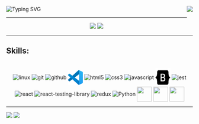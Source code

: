 ![Typing SVG](https://readme-typing-svg.herokuapp.com?font=&color=790ba1&size=40&center=true&vCenter=true&width=391&height=54&lines=Hello+There!)
<a href="https://www.linkedin.com/in/gfmarins/" target="_blank">
<img align="right" height="60em" src="https://cdn.jsdelivr.net/gh/devicons/devicon/icons/linkedin/linkedin-original.svg" /> </a>

<hr />
<div align="center">
  <img height="150em" src="https://github-readme-stats.vercel.app/api?username=Gabrielv0id&show_icons=true&theme=midnight-purple">
  <img height="150em" src="https://github-readme-stats.vercel.app/api/top-langs/?username=Gabrielv0id&layout=compact&langs_count=7&theme=midnight-purple">
</div>
  
<hr />

<h2> Skills: </h2>
<div align="center" style="display: inline_block"><br>
  <img  align="center" src="https://cdn.icon-icons.com/icons2/195/PNG/256/OS_Linux_23399.png" alt="linux" width="40" height="40" />
  <img  align="center" src="https://cdn.icon-icons.com/icons2/2107/PNG/512/file_type_git_icon_130581.png" alt="git" width="40" height="40"/> 
  <img  align="center" src="https://cdn.icon-icons.com/icons2/936/PNG/512/github-logo_icon-icons.com_73546.png" alt="github" width="40" height="40"/>
  <img  align="center" src="https://raw.githubusercontent.com/devicons/devicon/master/icons/vscode/vscode-original.svg" alt="vscode" width="40" height="40" />
  <img  align="center" src="https://cdn.icon-icons.com/icons2/2107/PNG/512/file_type_html_icon_130541.png" alt="html5" width="40" height="40"/> 
  <img  align="center" src="https://cdn.icon-icons.com/icons2/2107/PNG/512/file_type_css_icon_130661.png" alt="css3" width="40" height="40"/> 
  <img  align="center" src="https://cdn.icon-icons.com/icons2/2108/PNG/512/javascript_icon_130900.png" alt="javascript" width="40" height="40"/>
  <img  align="center" src="https://raw.githubusercontent.com/devicons/devicon/master/icons/bootstrap/bootstrap-plain.svg" alt="Bootstrap" width="40" height="50" />
  <img  align="center" src="https://cdn.icon-icons.com/icons2/2107/PNG/512/file_type_jest_icon_130514.png" alt="jest" width="40" height="40"/>
  <img  align="center" src="https://cdn.icon-icons.com/icons2/2415/PNG/512/react_original_logo_icon_146374.png" alt="react" width="40" height="40"/> 
  <img  align="center" src="https://user-images.githubusercontent.com/80691766/134706033-799f21ca-b461-4c2d-8a03-417b134cc8dd.png" alt="react-testing-library" width="40" height="40"/> 
  <img  align="center" src="https://cdn.icon-icons.com/icons2/2415/PNG/512/redux_original_logo_icon_146365.png" alt="redux" width="40" height="40"/> 
  <img  align="center" src="https://cdn.icon-icons.com/icons2/112/PNG/512/python_18894.png" alt="Python" width="40" height="40" />
  <img  align="center" height="40" width="40" src="https://cdn.icon-icons.com/icons2/2108/PNG/128/slack_icon_130829.png">
  <img  align="center" height="40" width="40" src="https://cdn.icon-icons.com/icons2/836/PNG/128/Trello_icon-icons.com_66775.png">
  <img  align="center" height="40" width="40" src="https://cdn.jsdelivr.net/gh/devicons/devicon/icons/tailwindcss/tailwindcss-plain.svg" />
</div>

<hr />

<a href="https://www.instagram.com/gabrielv0id/" target="_blank"><img src="https://img.shields.io/badge/-Instagram-%23E4405F?style=for-the-badge&logo=instagram&logoColor=white" target="_blank"></a>
<a href="mailto:gabriel1998.fonseca@gmail.com" target="_blank"><img src="https://img.shields.io/badge/Gmail-D14836?style=for-the-badge&logo=gmail&logoColor=white" target="_blank"></a>

<!--
**Gabrielv0id/Gabrielv0id** is a ✨ _special_ ✨ repository because its `README.md` (this file) appears on your GitHub profile.

Here are some ideas to get you started:

- 🔭 I’m currently working on ...
- 🌱 I’m currently learning ...
- 👯 I’m looking to collaborate on ...
- 🤔 I’m looking for help with ...
- 💬 Ask me about ...
- 📫 How to reach me: ...
- 😄 Pronouns: ...
- ⚡ Fun fact: ...
-->
